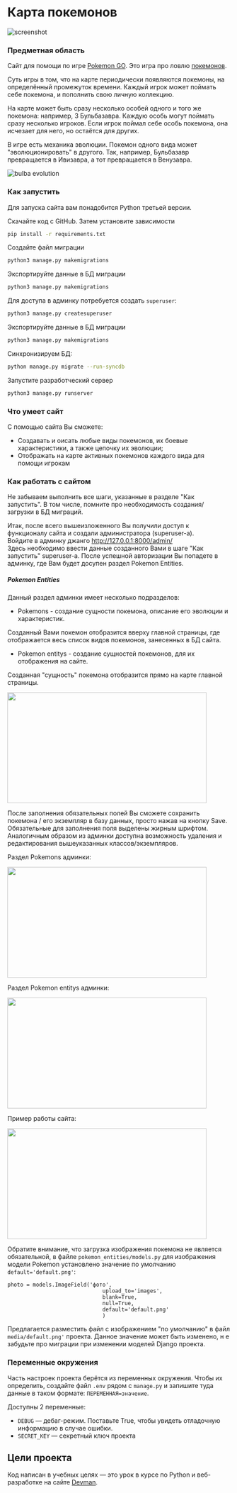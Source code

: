 # Карта покемонов

![screenshot](https://dvmn.org/filer/canonical/1563275070/172/)

### Предметная область

Сайт для помощи по игре [Pokemon GO](https://www.pokemongo.com/en-us/). Это игра про ловлю [покемонов](https://ru.wikipedia.org/wiki/%D0%9F%D0%BE%D0%BA%D0%B5%D0%BC%D0%BE%D0%BD).

Суть игры в том, что на карте периодически появляются покемоны, на определённый промежуток времени. Каждый игрок может поймать себе покемона, и пополнить свою личную коллекцию.

На карте может быть сразу несколько особей одного и того же покемона: например, 3 Бульбазавра. Каждую особь могут поймать сразу несколько игроков. Если игрок поймал себе особь покемона, она исчезает для него, но остаётся для других.

В игре есть механика эволюции. Покемон одного вида может "эволюционировать" в другого. Так, например, Бульбазавр превращается в Ивизавра, а тот превращается в Венузавра.

![bulba evolution](https://dvmn.org/filer/canonical/1562265973/167/)

### Как запустить

Для запуска сайта вам понадобится Python третьей версии.

Скачайте код с GitHub. Затем установите зависимости

```sh
pip install -r requirements.txt
```

Создайте файл миграции

```sh
python3 manage.py makemigrations
```

Экспортируйте данные в БД миграции

```sh
python3 manage.py makemigrations
```

Для доступа в админку потребуется создать `superuser`:

```sh
python3 manage.py createsuperuser
```

Экспортируйте данные в БД миграции

```sh
python3 manage.py makemigrations
```
Синхронизируем БД:
```sh
python manage.py migrate --run-syncdb 
```
Запустите разработческий сервер

```sh
python3 manage.py runserver
```

### Что умеет сайт

С помощью сайта Вы сможете:
- Создавать и оисать любые виды покемонов, их боевые характеристики, а также цепочку их эволюции;
- Отображать на карте активных покемонов каждого вида для помощи игрокам  

### Как работать с сайтом
Не забываем выполнить все шаги, указанные в разделе "Как запустить".
В том числе, помните про необходимость создания/загрузки в БД миграций.

Итак, после всего вышеизложенного Вы получили доступ к функционалу сайта и создали администратора (superuser-а).  
Войдите в админку джанго
http://127.0.0.1:8000/admin/  
Здесь необходимо ввести данные созданного Вами в шаге "Как запустить" superuser-а.
После успешной авторизации Вы попадете в админку, где Вам будет досупен раздел Pokemon Entities.

##### Pokemon Entities
Данный раздел админки имеет несколько подразделов:
- Pokemons - создание сущности покемона, описание его эволюции и характеристик.  

Созданный Вами покемон отобразится вверху главной страницы, где отображается весь список видов покемонов, занесенных в БД сайта.

- Pokemon entitys - создание сущностей покемонов, для их отображения на сайте.

Созданная "сущность" покемона отобразится прямо на карте главной страницы.

<img src="https://i.ibb.co/F7Mfxfp/2022-04-10-09-30-32.png"  width="450" height="250">

После заполнения обязательных полей Вы сможете сохранить покемона / его экземпляр в базу данных, просто нажав на кнопку Save.
Обязательные для заполнения поля выделены жирным шрифтом.
Аналогичным образом из админки доступна возможность удаления и редактирования вышеуказанных классов/экземпляров.

Раздел Pokemons админки:

<img src=https://i.ibb.co/TMkhnfW/2022-04-10-09-49-37.png width="450" height="250">

Раздел Pokemon entitys админки:

<img src=https://i.ibb.co/ydV4tWR/2022-04-10-09-52-02.png width="450" height="250">

Пример работы сайта: 

<img src="https://dvmn.org/media/1_jOJBR3o.png" width="450" height="250">

Обратите внимание, что загрузка изображения покемона не является обязательной, 
в файле `pokemon_entities/models.py` для изображения модели Pokemon установлено значение по умолчанию `default='default.png'`:
```
photo = models.ImageField('фото',
                              upload_to='images',
                              blank=True,
                              null=True,
                              default='default.png'
                              )
```
Предлагается разместить файл с изображением "по умолчанию" в файл `media/default.png'` проекта.
Данное значение может быть изменено, н е забудьте про миграции при изменении моделей Django проекта.


### Переменные окружения

Часть настроек проекта берётся из переменных окружения. Чтобы их определить, создайте файл `.env` рядом с `manage.py` и запишите туда данные в таком формате: `ПЕРЕМЕННАЯ=значение`.

Доступны 2 переменные:
- `DEBUG` — дебаг-режим. Поставьте True, чтобы увидеть отладочную информацию в случае ошибки.
- `SECRET_KEY` — секретный ключ проекта


## Цели проекта

Код написан в учебных целях — это урок в курсе по Python и веб-разработке на сайте [Devman](https://dvmn.org).
